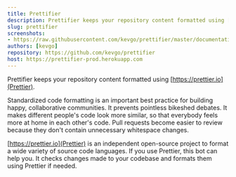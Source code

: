 ```yaml
---
title: Prettifier
description: Prettifier keeps your repository content formatted using [https://prettier.io](Prettier).
slug: prettifier
screenshots:
- https://raw.githubusercontent.com/kevgo/prettifier/master/documentation/screenshot_annotated.png
authors: [kevgo]
repository: https://github.com/kevgo/prettifier
host: https://prettifier-prod.herokuapp.com
---
```


Prettifier keeps your repository content formatted using [https://prettier.io](Prettier).

Standardized code formatting is an important best practice for building happy, collaborative communities.
It prevents pointless bikeshed debates. It makes different people's code look more similar, so that everybody feels more at home in each other's code. Pull requests become easier to review because they don't contain unnecessary whitespace changes.

[https://prettier.io](Prettier) is an independent open-source project to format a wide variety of source code languages. If you use Prettier, this bot can help you. It checks changes made to your codebase and formats them using Prettier if needed.
